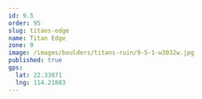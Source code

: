 ```yaml
---
id: 9.5
order: 95
slug: titans-edge
name: Titan Edge
zone: 9
image: /images/boulders/titans-ruin/9-5-1-w3032w.jpg
published: true
gps:
  lat: 22.33871
  lng: 114.21883
---
```

